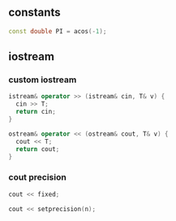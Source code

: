 ## constants
```cpp
const double PI = acos(-1);
```

## iostream
### custom iostream
```cpp
istream& operator >> (istream& cin, T& v) {
  cin >> T;
  return cin;
}

ostream& operator << (ostream& cout, T& v) {
  cout << T;
  return cout;
}
```

### cout precision
```cpp
cout << fixed;

cout << setprecision(n);
```